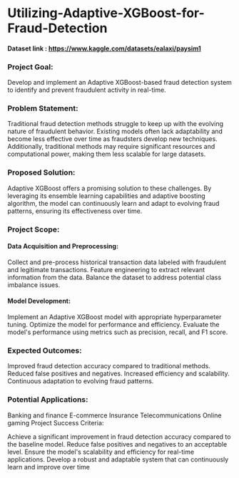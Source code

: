 # Utilizing-Adaptive-XGBoost-for-Fraud-Detection
#### Dataset link : https://www.kaggle.com/datasets/ealaxi/paysim1
### Project Goal: 
Develop and implement an Adaptive XGBoost-based fraud detection system to identify and prevent fraudulent activity in real-time.

### Problem Statement: 
Traditional fraud detection methods struggle to keep up with the evolving nature of fraudulent behavior. Existing models often lack adaptability and become less effective over time as fraudsters develop new techniques. Additionally, traditional methods may require significant resources and computational power, making them less scalable for large datasets.

### Proposed Solution: 
Adaptive XGBoost offers a promising solution to these challenges. By leveraging its ensemble learning capabilities and adaptive boosting algorithm, the model can continuously learn and adapt to evolving fraud patterns, ensuring its effectiveness over time.

### Project Scope:

#### Data Acquisition and Preprocessing:
Collect and pre-process historical transaction data labeled with fraudulent and legitimate transactions.
Feature engineering to extract relevant information from the data.
Balance the dataset to address potential class imbalance issues.
#### Model Development:
Implement an Adaptive XGBoost model with appropriate hyperparameter tuning.
Optimize the model for performance and efficiency.
Evaluate the model's performance using metrics such as precision, recall, and F1 score.

### Expected Outcomes:

Improved fraud detection accuracy compared to traditional methods.
Reduced false positives and negatives.
Increased efficiency and scalability.
Continuous adaptation to evolving fraud patterns.

### Potential Applications:

Banking and finance
E-commerce
Insurance
Telecommunications
Online gaming
Project Success Criteria:

Achieve a significant improvement in fraud detection accuracy compared to the baseline model.
Reduce false positives and negatives to an acceptable level.
Ensure the model's scalability and efficiency for real-time applications.
Develop a robust and adaptable system that can continuously learn and improve over time
